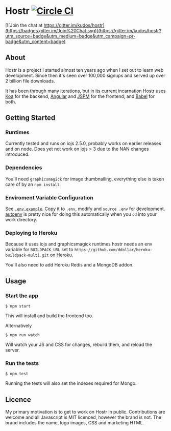 # Hostr [![Circle CI](https://circleci.com/gh/kudos/hostr.svg?style=svg&circle-token=1b4dec62afcb7960446edf241a5cf9238b8c20ed)](https://circleci.com/gh/kudos/hostr)

[![Join the chat at https://gitter.im/kudos/hostr](https://badges.gitter.im/Join%20Chat.svg)](https://gitter.im/kudos/hostr?utm_source=badge&utm_medium=badge&utm_campaign=pr-badge&utm_content=badge)

## About
Hostr is a project I started almost ten years ago when I set out to learn web development. Since then it's seen over 100,000 signups and served up over 2 billion file downloads.

It has been through many iterations, but in its current incarnation Hostr uses [Koa](http://koajs.com/) for the backend, [Angular](https://angular.io/) and [JSPM](http://jspm.io) for the frontend, and [Babel](https://babeljs.io/) for both.

## Getting Started

### Runtimes

Currently tested and runs on iojs 2.5.0, probably works on earlier releases and on node. Does yet not work on iojs > 3 due to the NAN changes introduced.

### Dependencies

You'll need `graphicsmagick` for image thumbnailing, everything else is taken care of by an `npm install`.

### Enviroment Variable Configuration

See [`.env.example`](.env.example). Copy it to `.env`, modify and `source .env` for development. [autoenv](https://github.com/kennethreitz/autoenv) is pretty nice for doing this automatically when you `cd` into your work directory.

### Deploying to Heroku

Because it uses iojs and graphicsmagick runtimes hostr needs an env variable for `BUILDPACK_URL` set to `https://github.com/ddollar/heroku-buildpack-multi.git` on Heroku.

You'll also need to add Heroku Redis and a MongoDB addon.

## Usage

### Start the app

```
$ npm start
```

This will install and build the frontend too.

Alternatively

```
$ npm run watch
```

Will watch your JS and CSS for changes, rebuild them, and reload the server.

### Run the tests

```
$ npm test
```

Running the tests will also set the indexes required for Mongo.

## Licence

My primary motivation is to get to work on Hostr in public. Contributions are welcome and all Javascript is MIT licenced, however the brand is not. The brand includes the name, logo images, CSS and marketing HTML.
